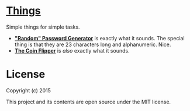 # [Things](https://krikmo.github.io)

Simple things for simple tasks.

* [**"Random" Password Generator**](https://krikmo.github.io/pass.html) is exactly what it sounds. The special thing is that they are 23 characters long and alphanumeric. Nice.
* [**The Coin Flipper**](https://krikmo.github.io/flip.html) is *also* exactly what it sounds.

# License

Copyright (c) 2015

This project and its contents are open source under the MIT license.
